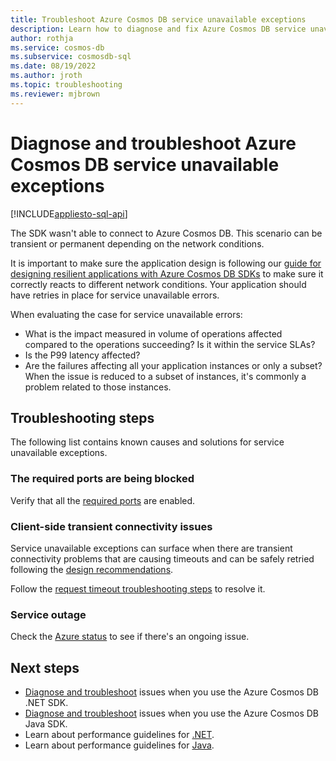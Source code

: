```yaml
---
title: Troubleshoot Azure Cosmos DB service unavailable exceptions
description: Learn how to diagnose and fix Azure Cosmos DB service unavailable exceptions.
author: rothja
ms.service: cosmos-db
ms.subservice: cosmosdb-sql
ms.date: 08/19/2022
ms.author: jroth
ms.topic: troubleshooting
ms.reviewer: mjbrown
---
```


# Diagnose and troubleshoot Azure Cosmos DB service unavailable exceptions
[!INCLUDE[appliesto-sql-api](../includes/appliesto-sql-api.md)]

The SDK wasn't able to connect to Azure Cosmos DB. This scenario can be transient or permanent depending on the network conditions.

It is important to make sure the application design is following our [guide for designing resilient applications with Azure Cosmos DB SDKs](conceptual-resilient-sdk-applications.md) to make sure it correctly reacts to different network conditions. Your application should have retries in place for service unavailable errors.

When evaluating the case for service unavailable errors:

* What is the impact measured in volume of operations affected compared to the operations succeeding? Is it within the service SLAs?
* Is the P99 latency affected?
* Are the failures affecting all your application instances or only a subset? When the issue is reduced to a subset of instances, it's commonly a problem related to those instances.

## Troubleshooting steps
The following list contains known causes and solutions for service unavailable exceptions.

### The required ports are being blocked
Verify that all the [required ports](sql-sdk-connection-modes.md#service-port-ranges) are enabled.

### Client-side transient connectivity issues
Service unavailable exceptions can surface when there are transient connectivity problems that are causing timeouts and can be safely retried following the [design recommendations](conceptual-resilient-sdk-applications.md#timeouts-and-connectivity-related-failures-http-408503).

Follow the [request timeout troubleshooting steps](troubleshoot-dot-net-sdk-request-timeout.md#troubleshooting-steps) to resolve it.

### Service outage
Check the [Azure status](https://azure.status.microsoft/status) to see if there's an ongoing issue.


## Next steps
* [Diagnose and troubleshoot](troubleshoot-dot-net-sdk.md) issues when you use the Azure Cosmos DB .NET SDK.
* [Diagnose and troubleshoot](troubleshoot-java-sdk-v4-sql.md) issues when you use the Azure Cosmos DB Java SDK.
* Learn about performance guidelines for [.NET](performance-tips-dotnet-sdk-v3-sql.md).
* Learn about performance guidelines for [Java](performance-tips-java-sdk-v4-sql.md).
